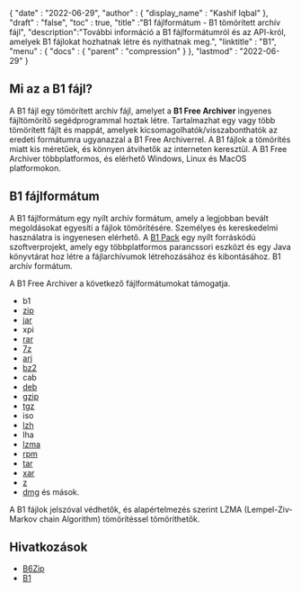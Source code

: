 {
  "date" : "2022-06-29",
  "author" : {
    "display_name" : "Kashif Iqbal"
},
  "draft" : "false",
  "toc" : true,
  "title" :"B1 fájlformátum - B1 tömörített archív fájl",
  "description":"További információ a B1 fájlformátumról és az API-król, amelyek B1 fájlokat hozhatnak létre és nyithatnak meg.",
  "linktitle" : "B1",
  "menu" : {
    "docs" : {
      "parent" : "compression"
}
},
  "lastmod" : "2022-06-29"
}

## Mi az a B1 fájl?

A B1 fájl egy tömörített archív fájl, amelyet a **B1 Free Archiver** ingyenes fájltömörítő segédprogrammal hoztak létre. Tartalmazhat egy vagy több tömörített fájlt és mappát, amelyek kicsomagolhatók/visszabonthatók az eredeti formátumra ugyanazzal a B1 Free Archiverrel. A B1 fájlok a tömörítés miatt kis méretűek, és könnyen átvihetők az interneten keresztül. A B1 Free Archiver többplatformos, és elérhető Windows, Linux és MacOS platformokon.

## B1 fájlformátum

A B1 fájlformátum egy nyílt archív formátum, amely a legjobban bevált megoldásokat egyesíti a fájlok tömörítésére. Személyes és kereskedelmi használatra is ingyenesen elérhető. A [B1 Pack](https://github.com/b1-pack/b1-pack) egy nyílt forráskódú szoftverprojekt, amely egy többplatformos parancssori eszközt és egy Java könyvtárat hoz létre a fájlarchívumok létrehozásához és kibontásához. B1 archív formátum.

A B1 Free Archiver a következő fájlformátumokat támogatja.

* b1
* [zip](/hu/compression/zip/)
* [jar](/hu/programming/jar/)
* xpi
* [rar](/hu/compression/rar/)
* [7z](/hu/compression/7z/)
* [arj](/hu/compression/arj/)
* [bz2](/hu/compression/bz2/)
* cab
* [deb](/hu/compression/deb/)
* [gzip](/hu/compression/gzip/)
* [tgz](/hu/compression/tgz/)
* iso
* [lzh](/hu/compression/lzh/)
* lha
* [lzma](/hu/compression/lzma/)
* [rpm](/hu/compression/rpm/)
* [tar](/hu/compression/tar/)
* [xar](/hu/compression/xar/)
* [z](/hu/compression/z/)
* [dmg](/hu/compression/dmg/) és mások.

A B1 fájlok jelszóval védhetők, és alapértelmezés szerint LZMA (Lempel-Ziv-Markov chain Algorithm) tömörítéssel tömöríthetők.

## Hivatkozások

* [B6Zip](http://b6zip.com)
* [B1](https://b1.org/)


